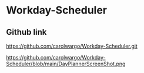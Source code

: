 # Workday-Scheduler

## Github link
https://github.com/carolwargo/Workday-Scheduler.git

https://github.com/carolwargo/Workday-Scheduler/blob/main/DayPlannerScreenShot.png
